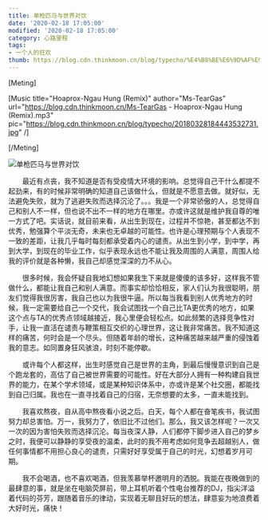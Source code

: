 ```yaml
---
title: 单枪匹马与世界对饮
date: '2020-02-18 17:05:00'
modified: '2020-02-18 17:05:00'
category: 心路里程
tags:
- 一个人的狂欢
thumb: https://blog.cdn.thinkmoon.cn/blog/typecho/%E4%B8%BE%E6%9D%AF%E9%82%80%E6%98%8E%E6%9C%88.jpg
---
```


[Meting]
[Music title="Hoaprox-Ngau Hung (Remix)" author="Ms-TearGas" url="https://blog.cdn.thinkmoon.cn/Ms-TearGas - Hoaprox-Ngau Hung (Remix).mp3" pic="https://blog.cdn.thinkmoon.cn/blog/typecho/20180328184443532731.jpg" /]
[/Meting]

![单枪匹马与世界对饮][1]

　　最近有点丧，我不知道是否有受疫情大环境的影响。总觉得自己干什么都提不起劲来，有的时候非常明确的知道自己该做什么，但就是不愿意去做。就好似，无法避免失败，就为了逃避失败而选择沉沦了。。。我是一个非常骄傲的人，总觉得自己和别人不一样，但也说不出不一样的地方在哪里。亦或许这就是维护我自尊的唯一方式了吧。实话说，就目前来看，从出生到现在，过程并不惊艳，甚至都达不到优秀，勉强算个平淡无奇，未来也无卓越的可能性。也许是心理预期与个人表现不一致的差距，让我几乎每时每刻都承受着内心的谴责。从出生到小学，到中学，再到大学，到现在的毕业工作，似乎表现永远也不能让我及周围的人满意，周围人给我的评价就是各种懒，我自己却感觉深深的力不从心。  

　　很多时候，我会怀疑自我地幻想如果我生下来就是傻傻的该多好，这样我不管做什么，都能让我自己和别人满意。而事实却恰恰相反，家人们认为我很聪明，朋友们觉得我很厉害，我自己也以为我很牛逼。所以每当我看到别人优秀地方的时候，我一定需要给自己一个交代，我会试图找一个自己比TA更优秀的地方，如果这个点与TA的优秀点领域越接近，我心里便会轻松点。如此频繁的选择竞争性对手，让我一直活在谴责与鞭策相互交织的心理世界，这让我非常痛苦。我不知道这样的痛苦，何时会是一个尽头。但随着年龄的增长，这种痛苦越来越严重的侵蚀着我的意志。如同置身狂风骇浪，时刻不能停歇。  


　　或许每个人都这样，出生时感觉自己是世界的主角，到最后慢慢意识到自己是个跑龙套的，高估了自己被世界需要的可能性。好在大部分人拥有一种构建自我世界的能力，在某个学术领域，或是某种知识体系中，亦或许是某个社交圈，都能找到自己归属。我也在一直寻找着自己的归宿，无奈想要的太多，一直未能找到。  


　　我喜欢熬夜，自从高中熬夜看小说之后。白天，每个人都在奋笔疾书，我试图努力却总害怕。万一，我努力了，依旧比不过他们。那么，我又该怎样呢？一次又一次的因为害怕失败而选择沉沦。每当夜深人静，人们都停下脚步进入自己的梦乡之时，我便可以静静的享受夜的温柔，此时的我不用考虑如何竞争去超越别人，做任何事情都不用担心良心的谴责，只需好好享受属于自己的时光，幻想着岁月可期。  


　　我不会喝酒，也不喜欢喝酒，但我羡慕举杯邀明月的洒脱。我能在夜晚做到的最肆意的事，就是坐在电脑荧屏前，带上耳机听着个性电台推荐的DJ，指尖洋溢着代码的芬芳，跟随着音乐的律动，实现着无聊且好玩的想法，肆意妄为地浪费着大好时光，痛快！  


  


  [1]: https://blog.cdn.thinkmoon.cn/blog/typecho/%E4%B8%BE%E6%9D%AF%E9%82%80%E6%98%8E%E6%9C%88.jpg